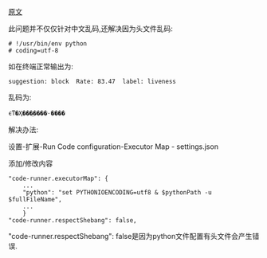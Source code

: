 [原文](https://www.jianshu.com/p/1bfa7ec83bb6)

此问题并不仅仅针对中文乱码,还解决因为头文件乱码:

```
# !/usr/bin/env python
# coding=utf-8
```
如在终端正常输出为:

```
suggestion: block  Rate: 83.47  label: liveness
```

乱码为:
```
ϵͳ�Ҳ���ָ����·����
```
解决办法:

设置-扩展-Run Code configuration-Executor Map - settings.json

添加/修改内容
```
"code-runner.executorMap": {
    ...
    "python": "set PYTHONIOENCODING=utf8 & $pythonPath -u $fullFileName",
    ...
    }
"code-runner.respectShebang": false,
```
"code-runner.respectShebang": false是因为python文件配置有头文件会产生错误.
